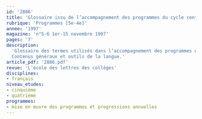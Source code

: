```yaml
---
id: '2886'
title: 'Glossaire issu de l’accompagnement des programmes du cycle central'
rubrique: 'Programmes [5e-4e]'
annee: '1997'
magazine: 'n°5-6 1er-15 novembre 1997'
pages: '7'
description: 
  'Glossaire des termes utilisés dans l’accompagnement des programmes de français de cinquième-quatrième.
  Contenus généraux et outils de la langue.'
article_pdf: '2886.pdf'
revue: 'L’école des lettres des collèges'
disciplines:
- français
niveau_etudes:
- cinquième
- quatrième
programmes:
- mise en œuvre des programmes et progressions annuelles
---
```

